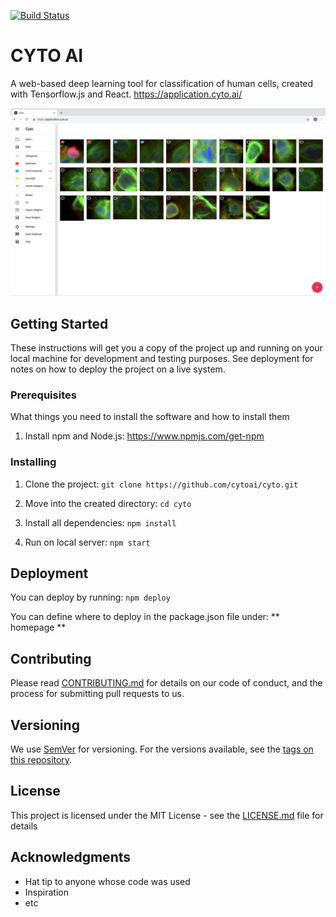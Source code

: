 [![Build Status](https://travis-ci.org/cytoai/cyto.svg?branch=master)](https://travis-ci.org/cytoai/cyto)

# CYTO AI

A web-based deep learning tool for classification of human cells, created with Tensorflow.js and React.
https://application.cyto.ai/

![alt text](./cyto.png)
      

## Getting Started

These instructions will get you a copy of the project up and running on your local machine for development and testing purposes. See deployment for notes on how to deploy the project on a live system.

### Prerequisites

What things you need to install the software and how to install them

1. Install npm and Node.js: https://www.npmjs.com/get-npm


### Installing

1. Clone the project: ``` git clone https://github.com/cytoai/cyto.git ```

2. Move into the created directory: ``` cd cyto  ```

3. Install all dependencies: ``` npm install ```

4. Run on local server: ``` npm start ```


## Deployment

You can deploy by running: ``` npm deploy ```

You can define where to deploy in the package.json file under: ** homepage **

## Contributing

Please read [CONTRIBUTING.md](https://github.com/cytoai/cyto/blob/master/CONTRIBUTING.md) for details on our code of conduct, and the process for submitting pull requests to us.

## Versioning

We use [SemVer](http://semver.org/) for versioning. For the versions available, see the [tags on this repository](https://github.com/your/project/tags). 

## License

This project is licensed under the MIT License - see the [LICENSE.md](LICENSE.md) file for details

## Acknowledgments

* Hat tip to anyone whose code was used
* Inspiration
* etc
